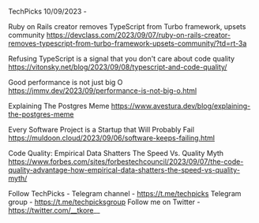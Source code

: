 TechPicks 10/09/2023 -

Ruby on Rails creator removes TypeScript from Turbo framework, upsets community
https://devclass.com/2023/09/07/ruby-on-rails-creator-removes-typescript-from-turbo-framework-upsets-community/?td=rt-3a

Refusing TypeScript is a signal that you don't care about code quality
https://vitonsky.net/blog/2023/09/08/typescript-and-code-quality/

Good performance is not just big O
https://jmmv.dev/2023/09/performance-is-not-big-o.html

Explaining The Postgres Meme
https://www.avestura.dev/blog/explaining-the-postgres-meme

Every Software Project is a Startup that Will Probably Fail
https://muldoon.cloud/2023/09/06/software-keeps-failing.html

Code Quality: Empirical Data Shatters The Speed Vs. Quality Myth
https://www.forbes.com/sites/forbestechcouncil/2023/09/07/the-code-quality-advantage-how-empirical-data-shatters-the-speed-vs-quality-myth/

Follow TechPicks -
Telegram channel - https://t.me/techpicks
Telegram group - https://t.me/techpicksgroup
Follow me on Twitter - https://twitter.com/__tkore__